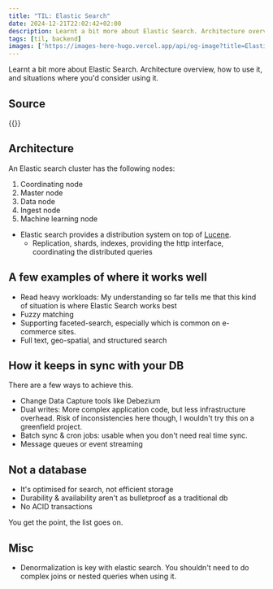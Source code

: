 ```yaml
---
title: "TIL: Elastic Search"
date: 2024-12-21T22:02:42+02:00
description: Learnt a bit more about Elastic Search. Architecture overview, how to use it, and situations where you'd consider using it. 
tags: [til, backend]
images: ['https://images-here-hugo.vercel.app/api/og-image?title=Elastic+Search']
---
```


Learnt a bit more about Elastic Search. Architecture overview, how to use it, and situations where you'd consider using it.

## Source
{{<youtube PuZvF2EyfBM>}}

## Architecture
An Elastic search cluster has the following nodes:

1. Coordinating node
2. Master node
3. Data node
4. Ingest node
5. Machine learning node

- Elastic search provides a distribution system on top of [Lucene](https://github.com/apache/lucene).
  - Replication, shards, indexes, providing the http interface, coordinating the distributed queries

## A few examples of where it works well
- Read heavy workloads: My understanding so far tells me that this kind of situation is where Elastic Search works best
- Fuzzy matching
- Supporting faceted-search, especially which is common on e-commerce sites.
- Full text, geo-spatial, and structured search

## How it keeps in sync with your DB
There are a few ways to achieve this.

- Change Data Capture tools like Debezium
- Dual writes: More complex application code, but less infrastructure overhead. Risk of inconsistencies here though, I wouldn't try this on a greenfield project.
- Batch sync & cron jobs: usable when you don't need real time sync.
- Message queues or event streaming

## Not a database
- It's optimised for search, not efficient storage
- Durability & availability aren't as bulletproof as a traditional db
- No ACID transactions

You get the point, the list goes on.

## Misc
- Denormalization is key with elastic search. You shouldn't need to do complex joins or nested queries when using it.